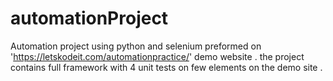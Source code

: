 # automationProject
Automation project using python and selenium preformed on 'https://letskodeit.com/automationpractice/' demo website . the project contains full framework with 4 unit tests on few elements on the demo site .

